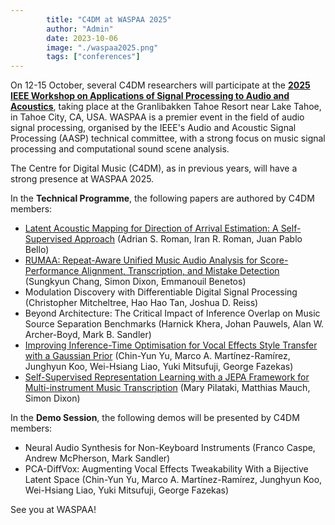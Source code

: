 ```yaml
---
        title: "C4DM at WASPAA 2025"
        author: "Admin"
        date: 2023-10-06
        image: "./waspaa2025.png"
        tags: ["conferences"]
---
```


<p></p>

On 12-15 October, several C4DM researchers will participate at the <b>[2025 IEEE Workshop on Applications of Signal Processing to Audio and Acoustics](http://www.waspaa.com/)</b>, taking place at the Granlibakken Tahoe Resort near Lake Tahoe, in Tahoe City, CA, USA. WASPAA is a premier event in the field of audio signal processing, organised by the IEEE's Audio and Acoustic Signal Processing (AASP) technical committee, with a strong focus on music signal processing and computational sound scene analysis.

The Centre for Digital Music (C4DM), as in previous years, will have a strong presence at WASPAA 2025.

In the <b>Technical Programme</b>, the following papers are authored by C4DM members:

* [Latent Acoustic Mapping for Direction of Arrival Estimation: A Self-Supervised Approach](https://arxiv.org/abs/2507.07066) (Adrian S. Roman, Iran R. Roman, Juan Pablo Bello)
* [RUMAA: Repeat-Aware Unified Music Audio Analysis for Score-Performance Alignment, Transcription, and Mistake Detection](https://arxiv.org/abs/2507.12175) (Sungkyun Chang, Simon Dixon, Emmanouil Benetos)
* Modulation Discovery with Differentiable Digital Signal Processing (Christopher Mitcheltree, Hao Hao Tan, Joshua D. Reiss)
* Beyond Architecture: The Critical Impact of Inference Overlap on Music Source Separation Benchmarks (Harnick Khera, Johan Pauwels, Alan W. Archer-Boyd, Mark B. Sandler)
* [Improving Inference-Time Optimisation for Vocal Effects Style Transfer with a Gaussian Prior](https://arxiv.org/abs/2505.11315) (Chin-Yun Yu, Marco A. Martínez-Ramírez, Junghyun Koo, Wei-Hsiang Liao, Yuki Mitsufuji, George Fazekas)
* [Self-Supervised Representation Learning with a JEPA Framework for Multi-instrument Music Transcription](https://qmro.qmul.ac.uk/xmlui/handle/123456789/109071) (Mary Pilataki, Matthias Mauch, Simon Dixon)

In the <b>Demo Session</b>, the following demos will be presented by C4DM members:

* Neural Audio Synthesis for Non-Keyboard Instruments (Franco Caspe, Andrew McPherson, Mark Sandler)
* PCA-DiffVox: Augmenting Vocal Effects Tweakability With a Bijective Latent Space (Chin-Yun Yu, Marco A. Martínez-Ramírez, Junghyun Koo, Wei-Hsiang Liao, Yuki Mitsufuji, George Fazekas)

See you at WASPAA!

